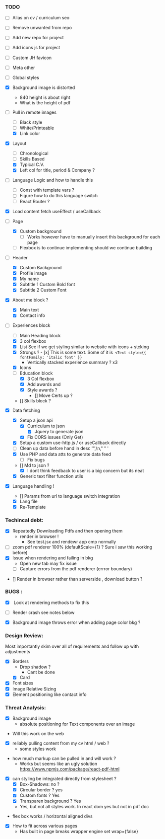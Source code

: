 ### TODO

- [ ] Alias on cv / curriculum seo
- [ ] Remove unwanted from repo
- [ ] Add new repo for project
- [ ] Add icons js for project
- [ ] Custom JH favicon
- [ ] Meta other
- [ ] Global styles
- [x] Background image is distorted
    - 840 height is about right
    - What is the height of pdf
- [ ] Pull in remote images
    - [ ] Black style
    - [ ] White/Printeable
    - [x] Link color
- [x] Layout
    - [ ] Chronological
    - [ ] Skills Based
    - [x] Typical C.V.
    - [x] Left col for title, period & Company ?
- [ ] Language Logic and how to handle this
    - [ ] Const with template vars ?
    - [ ] Figure how to do this language switch
    - [ ] React Router ?
- [x] Load content fetch useEffect / useCallback
- [ ] Page
    - [x] Custom background
        - [ ] Works however have to manually insert this background for each page
    - [ ] Flexbox is to continue implementing should we continue building
- [ ] Header
    - [x] Custom Background
    - [x] Profile image
    - [x] My name
    - [x] Subtitle 1 Custom Bold font
    - [x] Subtitle 2 Custom Font
- [x] About me block ?
    - [x] Main text
    - [x] Contact info
- [ ] Experiences block
    - [ ] Main Heading block
    - [x] 3 col flexbox
    - [x] List See if we get styling similar to website with icons + stcking
    - [x] Strongs ?
            - [x] This is some text. Some of it is` <Text style={{ fontFamily: 'italic font' }}`
        - Vertically stacked experience summary ? x3
    - [x] Icons
    - [ ] Education block
        - [x] 3 Col flexbox
        - [x] Add awards and
        - [x] Style awards ?
            - [] Move Certs up ?
    - [] Skills block ?

- [x] Data fetching
    - [x] Setup a json api
        - [x] Curriculum to json
            - [x] Jquery to generate json
        - [x] Fix CORS issues (Only Get)
    - [x] Setup a custom use-http.js / or useCallback directly
    - [ ] Clean up data before hand in desc '",\n," " '
    - [x] Use PHP and data atts to generate data feed
        - [ ] Fix bugs
    - [] Md to json ?
        - [x] I dont think feedback to user is a big concern but its neat
    - [x] Generic text filter function utils
- [x] Language handling !
    - [] Params from url to language switch integration
    - [x] Lang file
    - [x] Re-Template

### Techincal debt:

- [x] Repeatedly Downloading Pdfs and then opening them
    - render in browser !
        - See test.jsx <PDFViewer> and rendewr app cmp normally
- [ ] zoom pdf renderer 100% (defaultScale={1} ? Sure i saw this working before)
- [x] Issue when rendering and failing in bkg
    - Open new tab may fix issue
    - [ ] Capture errors from the pdf renderer (errror boundary)
- [] Render in browser rather than serverside , download button ?

### BUGS :

- [x] <VIEW /> Look at rendering methods to fix this
- [ ] Render crash see notes below
- [x] Background image throws error when adding page color bkg ?


### Design Review:

Most importantly skim over all of requirements and follow up with adjustments

- [x] Borders
    - Drop shadow ?
        - Cant be done
    - [x] Card
- [x] Font sizes
- [x] Image Relative Sizing
- [x] Element positioning like contact info

### Threat Analysis:

- [x] Background image
    - absolute positioning for Text components over an image
- Will this work on the web
- [x] reliably pulling content from my cv html / web ?
    - some styles work
- how much markup can be pulled in and will work ?
    - Works but seems like an ugly solution https://www.npmjs.com/package/react-pdf-html
- [x] can styling be integrated directly from stylesheet ?
    - [x] Box-Shadows: no ?
    - [x] Circular border ? yes
    - [x] Custom fonts ? Yes
    - [x] Transparen background ? Yes
    - Yes, but not all styles work. In react dom yes but not in pdf doc
- flex box works / horizontal aligned divs
- [x] How to fit across various pages
    - Has built in page breaks wrapper engine set wrap={false}
